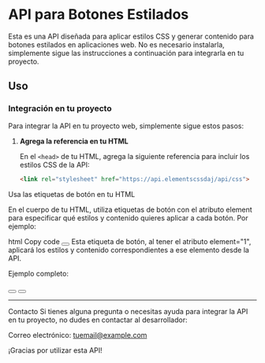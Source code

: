 # API para Botones Estilados

Esta es una API diseñada para aplicar estilos CSS y generar contenido para botones estilados en aplicaciones web. No es necesario instalarla, simplemente sigue las instrucciones a continuación para integrarla en tu proyecto.

## Uso

### Integración en tu proyecto

Para integrar la API en tu proyecto web, simplemente sigue estos pasos:

1. **Agrega la referencia en tu HTML**

   En el `<head>` de tu HTML, agrega la siguiente referencia para incluir los estilos CSS de la API:

   ```html
   <link rel="stylesheet" href="https://api.elementscssdaj/api/css">


Usa las etiquetas de botón en tu HTML

En el cuerpo de tu HTML, utiliza etiquetas de botón con el atributo element para especificar qué estilos y contenido quieres aplicar a cada botón. Por ejemplo:

html
Copy code
<button element="1"></button>
Esta etiqueta de botón, al tener el atributo element="1", aplicará los estilos y contenido correspondientes a ese elemento desde la API.


Ejemplo completo:

<!DOCTYPE html>
<html lang="es">
<head>
  <meta charset="UTF-8">
  <meta name="viewport" content="width=device-width, initial-scale=1.0">
  <title>Mi Proyecto</title>
  <!-- Agregar referencia a los estilos CSS de la API -->
  <link rel="stylesheet" href="https://tu-dominio.com/api/css">
</head>
<body>
  <!-- Utilizar etiquetas de botón con atributos element -->
  <button element="1"></button>
  <button element="2"></button>
</body>
</html>

--------------------------------------------------------
Contacto
Si tienes alguna pregunta o necesitas ayuda para integrar la API en tu proyecto, no dudes en contactar al desarrollador:

Correo electrónico: tuemail@example.com

¡Gracias por utilizar esta API!
